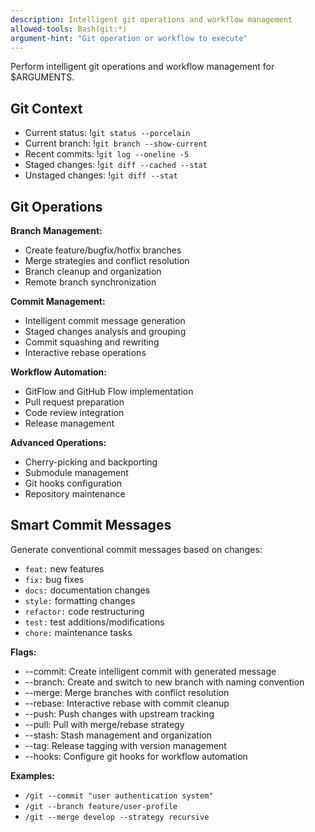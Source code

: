 ```yaml
---
description: Intelligent git operations and workflow management
allowed-tools: Bash(git:*)
argument-hint: "Git operation or workflow to execute"
---
```


Perform intelligent git operations and workflow management for $ARGUMENTS.

## Git Context
- Current status: !`git status --porcelain`
- Current branch: !`git branch --show-current`
- Recent commits: !`git log --oneline -5`
- Staged changes: !`git diff --cached --stat`
- Unstaged changes: !`git diff --stat`

## Git Operations

**Branch Management:**
- Create feature/bugfix/hotfix branches
- Merge strategies and conflict resolution
- Branch cleanup and organization
- Remote branch synchronization

**Commit Management:**
- Intelligent commit message generation
- Staged changes analysis and grouping
- Commit squashing and rewriting
- Interactive rebase operations

**Workflow Automation:**
- GitFlow and GitHub Flow implementation
- Pull request preparation
- Code review integration
- Release management

**Advanced Operations:**
- Cherry-picking and backporting
- Submodule management
- Git hooks configuration
- Repository maintenance

## Smart Commit Messages
Generate conventional commit messages based on changes:
- `feat:` new features
- `fix:` bug fixes  
- `docs:` documentation changes
- `style:` formatting changes
- `refactor:` code restructuring
- `test:` test additions/modifications
- `chore:` maintenance tasks

**Flags:**
- --commit: Create intelligent commit with generated message
- --branch: Create and switch to new branch with naming convention
- --merge: Merge branches with conflict resolution
- --rebase: Interactive rebase with commit cleanup
- --push: Push changes with upstream tracking
- --pull: Pull with merge/rebase strategy
- --stash: Stash management and organization
- --tag: Release tagging with version management
- --hooks: Configure git hooks for workflow automation

**Examples:**
- `/git --commit "user authentication system"`
- `/git --branch feature/user-profile`
- `/git --merge develop --strategy recursive`